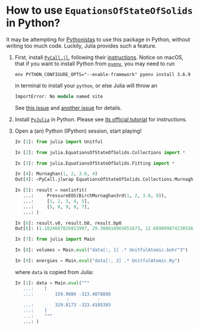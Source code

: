 # How to use `EquationsOfStateOfSolids` in Python?

It may be attempting for [Pythonistas](https://en.wiktionary.org/wiki/Pythonista)
to use this package in Python, without
writing too much code. Luckily, Julia provides such a feature.

1. First, install [`PyCall.jl`](https://github.com/JuliaPy/PyCall.jl), following their [instructions](https://github.com/JuliaPy/PyCall.jl/blob/master/README.md). Notice on macOS, that if you want to install Python from [`pyenv`](https://github.com/pyenv/pyenv), you may need to run

   ```shell
   env PYTHON_CONFIGURE_OPTS="--enable-framework" pyenv install 3.6.9
   ```

   in terminal to install your `python`, or else Julia will throw an

   ```julia
   ImportError: No module named site
   ```

   See [this issue](https://github.com/JuliaPy/PyCall.jl/issues/122) and [another issue](https://github.com/JuliaPy/PyCall.jl/issues/597) for details.

2. Install [`PyJulia`](https://pyjulia.readthedocs.io/en/stable/index.html) in Python. Please see [its official tutorial](https://pyjulia.readthedocs.io/en/stable/installation.html#step-2-install-pyjulia) for instructions.

3. Open a (an) Python (IPython) session, start playing!

   ```python
   In [1]: from julia import Unitful

   In [2]: from julia.EquationsOfStateOfSolids.Collections import *

   In [3]: from julia.EquationsOfStateOfSolids.Fitting import *

   In [4]: Murnaghan(1, 2, 3.0, 4)
   Out[4]: <PyCall.jlwrap EquationsOfStateOfSolids.Collections.Murnaghan{Float64}(1.0, 2.0, 3.0, 4.0)>

   In [5]: result = nonlinfit(
      ...:     PressureEOS(BirchMurnaghan3rd(1, 2, 3.0, 0)),
      ...:     [1, 2, 3, 4, 5],
      ...:     [5, 6, 9, 8, 7],
      ...: )

   In [6]: result.v0, result.b0, result.bp0
   Out[6]: (1.1024687826913997, 29.308616965851673, 12.689089874230556)

   In [7]: from julia import Main

   In [8]: volumes = Main.eval("data[:, 1] .* UnitfulAtomic.bohr^3")

   In [9]: energies = Main.eval("data[:, 2] .* UnitfulAtomic.Ry")
   ```

   where `data` is copied from Julia:

   ```python
   In [1]: data = Main.eval("""
      ...:    [
      ...:        159.9086 -323.4078898
                      ⋮          ⋮
      ...:        319.8173 -323.4105393
      ...:    ]
      ...:    """
      ...: )
   ```
